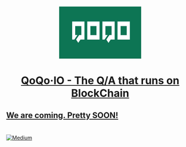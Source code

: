 <!-- Logo -->
<p align="center">
  <a href="https://qoqo.io">
    <img height="140" width="220" src="QOQO.jpg">
  </a>
</p>
<!-- Name -->
<h1 align="center">
  <a href="https://qoqo.io">QoQo&middot;IO - The Q/A that runs on BlockChain
</h1>

## We are coming. Pretty SOON!

#
[![Medium](https://png.icons8.com/color/50/000000/medium-logo.png)](https://medium.com/qoqoio)
